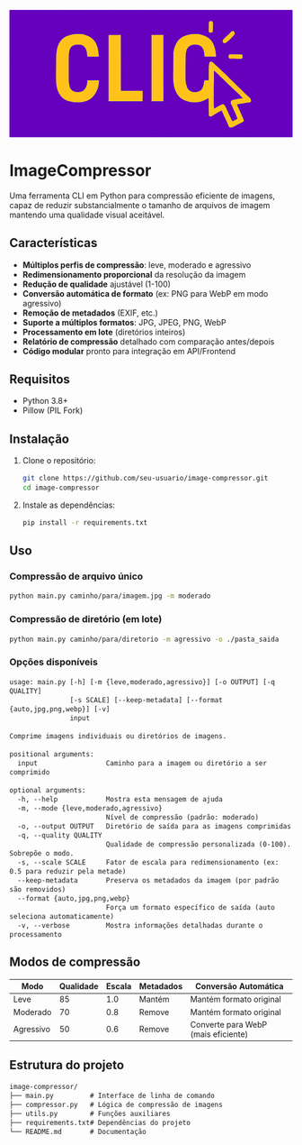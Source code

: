 ![Icone da aplicação](logo.png)

# ImageCompressor

Uma ferramenta CLI em Python para compressão eficiente de imagens, capaz de reduzir substancialmente o tamanho de arquivos de imagem mantendo uma qualidade visual aceitável.

## Características

- **Múltiplos perfis de compressão**: leve, moderado e agressivo
- **Redimensionamento proporcional** da resolução da imagem
- **Redução de qualidade** ajustável (1-100)
- **Conversão automática de formato** (ex: PNG para WebP em modo agressivo)
- **Remoção de metadados** (EXIF, etc.)
- **Suporte a múltiplos formatos**: JPG, JPEG, PNG, WebP
- **Processamento em lote** (diretórios inteiros)
- **Relatório de compressão** detalhado com comparação antes/depois
- **Código modular** pronto para integração em API/Frontend

## Requisitos

- Python 3.8+
- Pillow (PIL Fork)

## Instalação

1. Clone o repositório:
   ```bash
   git clone https://github.com/seu-usuario/image-compressor.git
   cd image-compressor
   ```

2. Instale as dependências:
   ```bash
   pip install -r requirements.txt
   ```

## Uso

### Compressão de arquivo único

```bash
python main.py caminho/para/imagem.jpg -m moderado
```

### Compressão de diretório (em lote)

```bash
python main.py caminho/para/diretorio -m agressivo -o ./pasta_saida
```

### Opções disponíveis

```
usage: main.py [-h] [-m {leve,moderado,agressivo}] [-o OUTPUT] [-q QUALITY]
               [-s SCALE] [--keep-metadata] [--format {auto,jpg,png,webp}] [-v]
               input

Comprime imagens individuais ou diretórios de imagens.

positional arguments:
  input                 Caminho para a imagem ou diretório a ser comprimido

optional arguments:
  -h, --help            Mostra esta mensagem de ajuda
  -m, --mode {leve,moderado,agressivo}
                        Nível de compressão (padrão: moderado)
  -o, --output OUTPUT   Diretório de saída para as imagens comprimidas
  -q, --quality QUALITY
                        Qualidade de compressão personalizada (0-100). Sobrepõe o modo.
  -s, --scale SCALE     Fator de escala para redimensionamento (ex: 0.5 para reduzir pela metade)
  --keep-metadata       Preserva os metadados da imagem (por padrão são removidos)
  --format {auto,jpg,png,webp}
                        Força um formato específico de saída (auto seleciona automaticamente)
  -v, --verbose         Mostra informações detalhadas durante o processamento
```

## Modos de compressão

| Modo      | Qualidade | Escala | Metadados | Conversão Automática          |
|-----------|-----------|--------|-----------|-------------------------------|
| Leve      | 85        | 1.0    | Mantém    | Mantém formato original       |
| Moderado  | 70        | 0.8    | Remove    | Mantém formato original       |
| Agressivo | 50        | 0.6    | Remove    | Converte para WebP (mais eficiente) |

## Estrutura do projeto

```
image-compressor/
├── main.py         # Interface de linha de comando
├── compressor.py   # Lógica de compressão de imagens
├── utils.py        # Funções auxiliares
├── requirements.txt# Dependências do projeto
└── README.md       # Documentação
